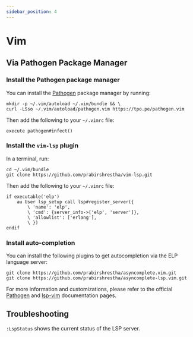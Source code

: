 ```yaml
---
sidebar_position: 4
---
```


# Vim

## Via Pathogen Package Manager

### Install the Pathogen package manager

You can install the [Pathogen](https://github.com/tpope/vim-pathogen) package manager by running:

```
mkdir -p ~/.vim/autoload ~/.vim/bundle && \
curl -LSso ~/.vim/autoload/pathogen.vim https://tpo.pe/pathogen.vim
```

Then add the following to your `~/.vimrc` file:

```
execute pathogen#infect()
```

### Install the `vim-lsp` plugin

In a terminal, run:

```
cd ~/.vim/bundle
git clone https://github.com/prabirshrestha/vim-lsp.git
```

Then add the following to your `~/.vimrc` file:

```
if executable('elp')
    au User lsp_setup call lsp#register_server({
        \ 'name': 'elp',
        \ 'cmd': {server_info->['elp', 'server']},
        \ 'allowlist': ['erlang'],
        \ })
endif
```

### Install auto-completion

You can install the following plugins to get autocompletion via the ELP language server:

```
git clone https://github.com/prabirshrestha/asyncomplete.vim.git
git clone https://github.com/prabirshrestha/asyncomplete-lsp.vim.git
```

For more information and customizations, please refer to the official
 [Pathogen](https://github.com/tpope/vim-pathogen#installation) and
 [lsp-vim](https://github.com/prabirshrestha/vim-lsp) documentation pages.

## Troubleshooting

`:LspStatus` shows the current status of the LSP server.
